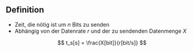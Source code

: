## Definition

- Zeit, die nötig ist um $n$ Bits zu senden
- Abhängig von der Datenrate $r$ und der zu sendenden Datenmenge $X$

$$
t_s[s] = \frac{X[bit]}{r[bit/s]}
$$
